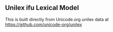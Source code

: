 Unilex ifu Lexical Model
----------------------

This is built directly from Unicode.org unilex data at
https://github.com/unicode-org/unilex
